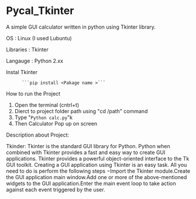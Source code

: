 # Pycal_Tkinter



A simple GUI calculator written in python using Tkinter library.


OS                  : Linux (I used Lubuntu)


Libraries           : Tkinter


Langauge            : Python 2.xx

Instal Tkinter 

          ```pip install <Pakage name >```


How to run the Project 



1. Open the terminal (cntrl+t)
2. Dierct to project folder path using "cd /path" command
3. Type "```Python calc.py```"k
4. Then Calculator Pop up on screen 

Description about Project:



 Tkinder:   Tkinter is the standard GUI library for Python. Python when combined with Tkinter provides a fast and easy way to create GUI applications. Tkinter provides a powerful object-oriented interface to the Tk GUI toolkit.
Creating a GUI application using Tkinter is an easy task. All you need to do is perform the following steps −Import the Tkinter module.Create the GUI application main window.Add one or more of the above-mentioned widgets to the GUI application.Enter the main event loop to take action against each event triggered by the user.
   
